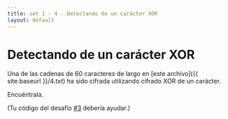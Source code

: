 ```yaml
---
title: set 1 - 4 - Detectando de un carácter XOR
layout: default
---
```


Detectando de un carácter XOR
=============================

Una de las cadenas de 60 caracteres de largo en [este archivo]({{ site.baseurl }}/4.txt) ha sido cifrada utilizando cifrado XOR de un carácter.

Encuéntrala.

(Tu código del desafío [#3](/desafio_1_3) debería ayudar.)